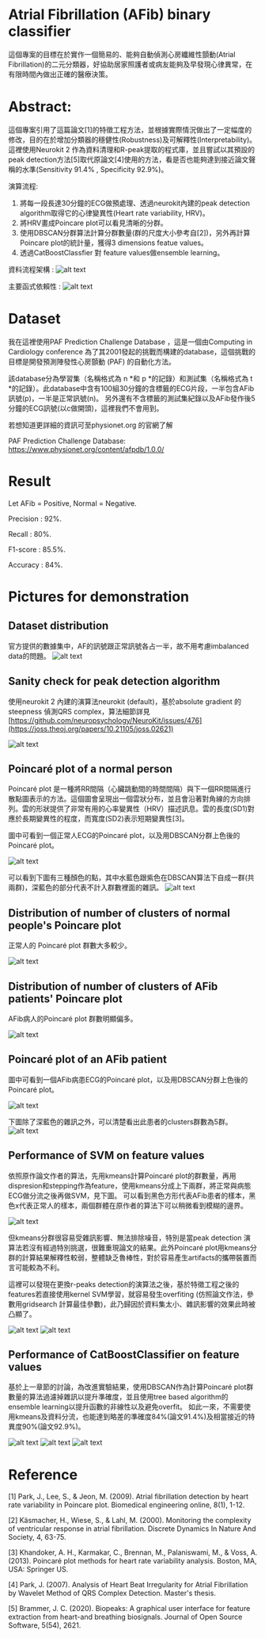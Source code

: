 # Atrial Fibrillation (AFib) binary classifier
這個專案的目標在於實作一個簡易的、能夠自動偵測心房纖維性顫動(Atrial Fibrillation)的二元分類器，好協助居家照護者或病友能夠及早發現心律異常，在有限時間內做出正確的醫療決策。 
# Abstract:

這個專案引用了這篇論文[1]的特徵工程方法，並根據實際情況做出了一定幅度的修改，目的在於增加分類器的穩健性(Robustness)及可解釋性(Interpretability)。
這裡使用Neurokit 2 作為資料清理和R-peak提取的程式庫，並且嘗試以其預設的peak detection方法[5]取代原論文[4]使用的方法，看是否也能夠達到接近論文聲稱的水準(Sensitivity 91.4% , Specificity 92.9%)。

演算流程:
1. 將每一段長達30分鐘的ECG做預處理、透過neurokit內建的peak detection algorithm取得它的心律變異性(Heart rate variability, HRV)。
2. 將HRV畫成Poincare plot可以看見清晰的分群。
3. 使用DBSCAN分群算法計算分群數量(群的尺度大小參考自[2])，另外再計算Poincare plot的統計量，獲得3 dimensions featue values。
4. 透過CatBoostClassfier 對 feature values做ensemble learning。

資料流程架構 :
![alt text](https://github.com/ilovec8763/Atrial-Fibrillation-AFib-binary-classifier/blob/master/Data%20Flow%20Diagram%2C%20DFD.png)

主要函式依賴性 :
![alt text](https://github.com/ilovec8763/Atrial-Fibrillation-AFib-binary-classifier/blob/master/Dependency_of_functions.png)

# Dataset
我在這裡使用PAF Prediction Challenge Database ，這是一個由Computing in Cardiology conference 為了其2001發起的挑戰而構建的database，這個挑戰的目標是開發預測陣發性心房顫動 (PAF) 的自動化方法。

該database分為學習集（名稱格式為 n *和 p *的記錄）和測試集（名稱格式為 t *的記錄）。此database中含有100組30分鐘的含標籤的ECG片段，一半包含AFib訊號(p)，一半是正常訊號(n)。
另外還有不含標籤的測試集紀錄以及AFib發作後5分鐘的ECG訊號(以c做開頭)，這裡我們不會用到。

若想知道更詳細的資訊可至physionet.org 的官網了解 

PAF Prediction Challenge Database: https://www.physionet.org/content/afpdb/1.0.0/

# Result
Let AFib = Positive, Normal = Negative.

Precision : 92%.

Recall : 80%.

F1-score : 85.5%.

Accuracy : 84%.

# Pictures for demonstration

## Dataset distribution
官方提供的數據集中，AF的訊號跟正常訊號各占一半，故不用考慮imbalanced data的問題。
![alt text](https://github.com/ilovec8763/Physiological-Signal-Processing-/blob/master/data%20balance.png)

## Sanity check for peak detection algorithm
使用neurokit 2 內建的演算法neurokit (default)，基於absolute gradient 的 steepness 偵測QRS complex，算法細節詳見 [https://github.com/neuropsychology/NeuroKit/issues/476](https://joss.theoj.org/papers/10.21105/joss.02621)

![alt text](https://github.com/ilovec8763/Physiological-Signal-Processing-/blob/master/n10_%E6%AD%A3%E5%B8%B8%E6%83%85%E5%BD%A2_ECG.png)


## Poincaré plot of a normal person
Poincaré plot 是一種將RR間隔（心臟跳動間的時間間隔）與下一個RR間隔進行散點圖表示的方法。這個圖會呈現出一個雲狀分布，並且會沿著對角線的方向排列。雲的形狀提供了非常有用的心率變異性（HRV）描述訊息。雲的長度(SD1)對應於長期變異性的程度，而寬度(SD2)表示短期變異性[3]。

圖中可看到一個正常人ECG的Poincaré plot，以及用DBSCAN分群上色後的Poincaré plot。

![alt text](https://github.com/ilovec8763/Physiological-Signal-Processing-/blob/master/poincare_plot_normal.png)

可以看到下圖有三種顏色的點，其中水藍色跟紫色在DBSCAN算法下自成一群(共兩群)，深藍色的部分代表不計入群數裡面的雜訊。
![alt text](https://github.com/ilovec8763/Physiological-Signal-Processing-/blob/master/poincare_plot_normal_colored.png)

## Distribution of number of clusters of normal people's Poincare plot
正常人的 Poincaré plot 群數大多較少。

![alt text](https://github.com/ilovec8763/Physiological-Signal-Processing-/blob/master/Clusters%20of%20normal.png)

## Distribution of number of clusters of AFib patients' Poincare plot 
 AFib病人的Poincaré plot 群數明顯偏多。
 
![alt text](https://github.com/ilovec8763/Physiological-Signal-Processing-/blob/master/Cluster%20of%20AFib%20patients.png)

## Poincaré plot of an AFib patient
圖中可看到一個AFib病患ECG的Poincaré plot，以及用DBSCAN分群上色後的Poincaré plot。

![alt text](https://github.com/ilovec8763/Physiological-Signal-Processing-/blob/master/poincare_plot_AFib.png)

下圖除了深藍色的雜訊之外，可以清楚看出此患者的clusters群數為5群。
![alt text](https://github.com/ilovec8763/Physiological-Signal-Processing-/blob/master/poincare_plot_AFib_colored.png)

## Performance of SVM on feature values 
依照原作論文作者的算法，先用kmeans計算Poincaré plot的群數量，再用dispresion和stepping作為feature，使用kmeans分成上下兩群，將正常與病態ECG做分流之後再做SVM，見下圖。
可以看到黑色方形代表AFib患者的樣本，黑色x代表正常人的樣本，兩個群體在原作者的算法下可以稍微看到模糊的邊界。

![alt text](https://github.com/ilovec8763/Atrial-Fibrillation-AFib-binary-classifier/blob/master/%E5%8E%9F%E8%AB%96%E6%96%87_%E5%9C%96%E7%89%87.png)

但kmeans分群很容易受雜訊影響、無法排除噪音，特別是當peak detection 演算法若沒有經過特別挑選，很難重現論文的結果。此外Poincaré plot用kmeans分群的計算結果解釋性較弱，整體缺乏魯棒性，對於容易產生artifacts的攜帶裝置而言可能較為不利。

這裡可以發現在更換r-peaks detection的演算法之後，基於特徵工程之後的features若直接使用kernel SVM學習，就容易發生overfiting (仿照論文作法，參數用gridsearch 計算最佳參數)，此乃歸因於資料集太小、雜訊影響的效果此時被凸顯了。

![alt text](https://github.com/ilovec8763/Physiological-Signal-Processing-/blob/master/SVM%20cm.png)
![alt text](https://github.com/ilovec8763/Physiological-Signal-Processing-/blob/master/SVM%20learning%20curve.png)

## Performance of CatBoostClassifier on feature values
基於上一章節的討論，為改進實驗結果，使用DBSCAN作為計算Poincaré plot群數量的算法過濾掉雜訊以提升準確度，並且使用tree based algorithm的ensemble learning以提升函數的非線性以及避免overfit。
如此一來，不需要使用kmeans及資料分流，也能達到略差的準確度84%(論文91.4%)及相當接近的特異度90%(論文92.9%)。

![alt text](https://github.com/ilovec8763/Physiological-Signal-Processing-/blob/master/CatBoost_Learning_Curve.png)
![alt text](https://github.com/ilovec8763/Physiological-Signal-Processing-/blob/master/confusion_matrix.png)
![alt text](https://github.com/ilovec8763/Physiological-Signal-Processing-/blob/master/Non_normalized_cm_catbosst.png)



# Reference
[1] Park, J., Lee, S., & Jeon, M. (2009). Atrial fibrillation detection by heart rate variability in Poincare plot. Biomedical engineering online, 8(1), 1-12.

[2] Käsmacher, H., Wiese, S., & Lahl, M. (2000). Monitoring the complexity of ventricular response in atrial fibrillation. Discrete Dynamics In Nature And Society, 4, 63-75.

[3] Khandoker, A. H., Karmakar, C., Brennan, M., Palaniswami, M., & Voss, A. (2013). Poincaré plot methods for heart rate variability analysis. Boston, MA, USA: Springer US.

[4] Park, J. (2007). Analysis of Heart Beat Irregularity for Atrial Fibrillation by Wavelet Method of QRS Complex Detection. Master's thesis.

[5] Brammer, J. C. (2020). Biopeaks: A graphical user interface for feature extraction from heart-and breathing biosignals. Journal of Open Source Software, 5(54), 2621.
